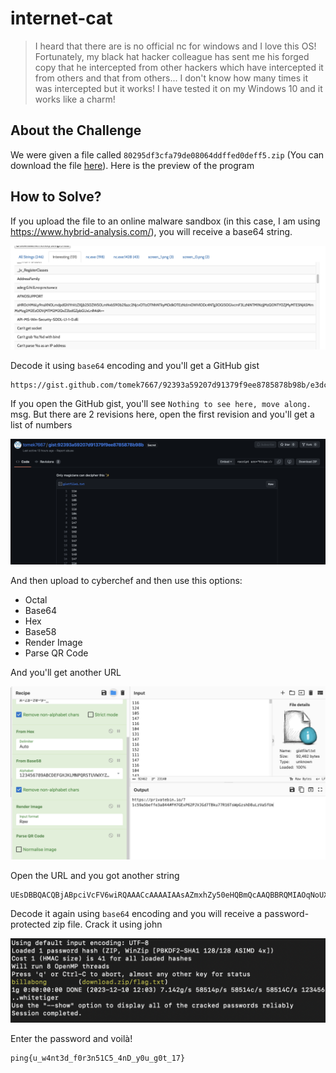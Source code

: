 # internet-cat
> I heard that there are is no official nc for windows and I love this OS! Fortunately, my black hat hacker colleague has sent me his forged copy that he intercepted from other hackers which have intercepted it from others and that from others... I don't know how many times it was intercepted but it works! I have tested it on my Windows 10 and it works like a charm!

## About the Challenge
We were given a file called `80295df3cfa79de08064ddffed0deff5.zip` (You can download the file [here](880295df3cfa79de08064ddffed0deff5.zip)). Here is the preview of the program

## How to Solve?
If you upload the file to an online malware sandbox (in this case, I am using https://www.hybrid-analysis.com/), you will receive a base64 string.

![base64](images/base64.png)

Decode it using `base64` encoding and you'll get a GitHub gist

```
https://gist.github.com/tomek7667/92393a59207d91379f9ee8785878b98b/e3dc6bb2fed39c0f9d3a74b30af09394174ef78c
```

If you open the GitHub gist, you'll see `Nothing to see here, move along.` msg. But there are 2 revisions here, open the first revision and you'll get a list of numbers

![gist](images/gist.png)

And then upload to cyberchef and then use this options:
* Octal
* Base64
* Hex
* Base58
* Render Image
* Parse QR Code

And you'll get another URL

![cyberchef](images/cyberchef.png)

Open the URL and you got another string

```
UEsDBBQACQBjABpciVcFV6wiRQAAACcAAAAIAAsAZmxhZy50eHQBmQcAAQBBRQMIAOqNoUX0Z5cij1J6uViuJOT+jLbo0Tibnbs0x++zz1pfItBmkkebOjEsVMVAxWFcUO8yYdA4CXgjEECKzi+mBqdI+rjACFBLBwgFV6wiRQAAACcAAABQSwECHwAUAAkAYwAaXIlXBVesIkUAAAAnAAAACAAvAAAAAAAAACAIAAAAAAAAZmxhZy50eHQKACAAAAAAAAEAGAATmwIRiyraARObAhGLKtoBNqEVIIcq2gEBmQcAAQBBRQMIAFBLBQYAAAAAAQABAGUAAACGAAAAAAA=
```

Decode it again using `base64` encoding and you will receive a password-protected zip file. Crack it using john

![zip](images/zip.png)

Enter the password and voilà!

```
ping{u_w4nt3d_f0r3n51C5_4nD_y0u_g0t_17}
```